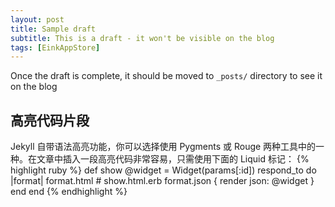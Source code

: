 ```yaml
---
layout: post
title: Sample draft
subtitle: This is a draft - it won't be visible on the blog
tags: [EinkAppStore]
---
```


Once the draft is complete, it should be moved to `_posts/` directory to see it on the blog


## 高亮代码片段
Jekyll 自带语法高亮功能，你可以选择使用 Pygments 或 Rouge 两种工具中的一种。在文章中插入一段高亮代码非常容易，只需使用下面的 Liquid 标记：
{% highlight ruby %}
def show
  @widget = Widget(params[:id])
  respond_to do |format|
    format.html # show.html.erb
    format.json { render json: @widget }
  end
end
{% endhighlight %}



